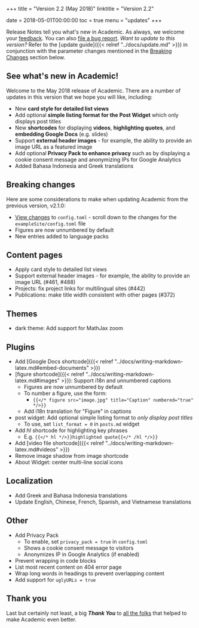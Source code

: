 +++
title = "Version 2.2 (May 2018)"
linktitle = "Version 2.2"

date = 2018-05-01T00:00:00
toc = true
menu = "updates"
+++

Release Notes tell you what's new in Academic. As always, we welcome your [feedback](https://github.com/gcushen/hugo-academic/issues). You can also [file a bug report](https://github.com/gcushen/hugo-academic/issues). *Want to update to this version?* Refer to the [update guide]({{< relref "../docs/update.md" >}}) in conjunction with the parameter changes mentioned in the [Breaking Changes](#breaking-changes) section below.

## See what's new in Academic!

Welcome to the May 2018 release of Academic. There are a number of updates in this version that we hope you will like, including:

- New **card style for detailed list views**
- Add optional **simple listing format for the Post Widget** which only displays post titles
- New **shortcodes** for displaying **videos**, **highlighting quotes**, and **embedding Google Docs** (e.g. slides)
- Support **external header images** - for example, the ability to provide an image URL as a featured image
- Add optional **Privacy Pack to enhance privacy** such as by displaying a cookie consent message and anonymizing IPs for Google Analytics
- Added Bahasa Indonesia and Greek translations

## Breaking changes

Here are some considerations to make when updating Academic from the previous version, v2.1.0:

- [View changes](https://github.com/gcushen/hugo-academic/compare/v2.1.0...v2.2.0#files_bucket) to `config.toml` - scroll down to the changes for the `exampleSite/config.toml` file
- Figures are now unnumbered by default
- New entries added to language packs
  
## Content pages

- Apply card style to detailed list views
- Support external header images - for example, the ability to provide an image URL (#461, #488)
- Projects: fix project links for multilingual sites (#442)
- Publications: make title width consistent with other pages (#372) 

## Themes

- dark theme: Add support for MathJax zoom

## Plugins

- Add [Google Docs shortcode]({{< relref "../docs/writing-markdown-latex.md#embed-documents" >}})
- [figure shortcode]({{< relref "../docs/writing-markdown-latex.md#images" >}}): Support i18n and unnumbered captions
  - Figures are now unnumbered by default
  - To number a figure, use the form:
    - `{{</* figure src="image.jpg" title="Caption" numbered="true" */>}}`
  - Add i18n translation for "Figure" in captions
- post widget: Add optional simple listing format to *only display post titles*
  - To use, set `list_format = 0` in `posts.md` widget
- Add *hl* shortcode for highlighting key phrases
    - E.g. `{{</* hl */>}}highlighted quote{{</* /hl */>}}`
- Add [video file shortcode]({{< relref "../docs/writing-markdown-latex.md#videos" >}})
- Remove image shadow from image shortcode
- About Widget: center multi-line social icons 

## Localization

- Add Greek and Bahasa Indonesia translations
- Update English, Chinese, French, Spanish, and Vietnamese translations

## Other

- Add Privacy Pack
  - To enable, set `privacy_pack = true` in `config.toml`
  - Shows a cookie consent message to visitors
  - Anonymizes IP in Google Analytics (if enabled)
- Prevent wrapping in code blocks
- List most recent content on 404 error page
- Wrap long words in headings to prevent overlapping content
- Add support for `uglyURLs = true`

## Thank you

Last but certainly not least, a big **_Thank You_** to [all the folks](https://github.com/gcushen/hugo-academic/graphs/contributors) that helped to make Academic even better.
